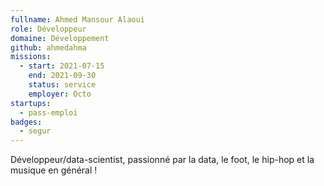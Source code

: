 ```yaml
---
fullname: Ahmed Mansour Alaoui
role: Développeur
domaine: Développement
github: ahmedahma
missions:
  - start: 2021-07-15
    end: 2021-09-30
    status: service
    employer: Octo 
startups:
  - pass-emploi
badges:
  - segur
---
```


Développeur/data-scientist, passionné par la data, le foot, le hip-hop et la musique en général ! 
